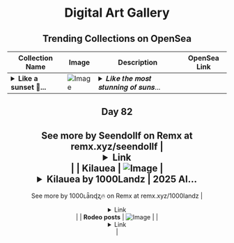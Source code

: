 <div align="center">

# Digital Art Gallery

## Trending Collections on OpenSea

| Collection Name                       | Image                                                                                     | Description                       | OpenSea Link                                                                                          |
|---------------------------------------|-------------------------------------------------------------------------------------------|-----------------------------------|--------------------------------------------------------------------------------------------------------|
| **<details><summary>Like a sunset 🌇...</summary>Like a sunset 🌇✨️</details>** | ![Image](https://i.seadn.io/s/raw/files/94e8d5d4eacdb606b182eb7e79e9381c.jpg?w=500&auto=format?w=200&auto=format) | <details><summary>𝑳𝒊𝒌𝒆 𝒕𝒉𝒆 𝒎𝒐𝒔𝒕 𝒔𝒕𝒖𝒏𝒏𝒊𝒏𝒈 𝒐𝒇 𝒔𝒖𝒏𝒔...</summary>𝑳𝒊𝒌𝒆 𝒕𝒉𝒆 𝒎𝒐𝒔𝒕 𝒔𝒕𝒖𝒏𝒏𝒊𝒏𝒈 𝒐𝒇 𝒔𝒖𝒏𝒔𝒆𝒕𝒔, 𝒚𝒐𝒖𝒓 𝒔𝒐𝒖𝒍 𝒊𝒔 𝒇𝒊𝒍𝒍𝒆𝒅 𝒘𝒊𝒕𝒉 𝒕𝒉𝒆 𝒎𝒐𝒔𝒕 𝒃𝒆𝒂𝒖𝒕𝒊𝒇𝒖𝒍 𝒄𝒐𝒍𝒐𝒓𝒔.”
Day 82
--
See more by Seendollf on Remx at remx.xyz/seendollf</details> | <details><summary>Link</summary>[Like a sunset 🌇✨️](https://opensea.io/collection/like-a-sunset)</details> |
| **Kilauea** | ![Image](https://i.seadn.io/s/raw/files/fe193c2eddb523a4abe02bded0e21067.png?w=500&auto=format?w=200&auto=format) | <details><summary>Kilauea
by 1000Landz | 2025
AI...</summary>Kilauea
by 1000Landz | 2025
AI Assisted
--
See more by 1000ʟǟռɖʐ🔥 on Remx at remx.xyz/1000landz</details> | <details><summary>Link</summary>[Kilauea](https://opensea.io/collection/kilauea)</details> |
| **Rodeo posts** | ![Image](https://i.seadn.io/s/raw/files/5bd1cf45150d743e0166f561423b5eaa.png?w=500&auto=format?w=200&auto=format) |  | <details><summary>Link</summary>[Rodeo posts](https://opensea.io/collection/rodeo-posts-10831)</details> |

</div>